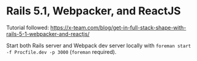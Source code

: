 # Rails 5.1, Webpacker, and ReactJS

Tutorial followed: https://x-team.com/blog/get-in-full-stack-shape-with-rails-5-1-webpacker-and-reactjs/

Start both Rails server and Webpack dev server locally with `foreman start -f Procfile.dev -p 3000` (`foreman` required).

